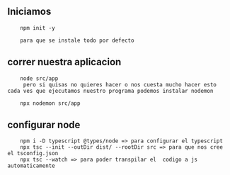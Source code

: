 ## Iniciamos 
```
    npm init -y
    
    para que se instale todo por defecto
```

## correr nuestra aplicacion

```
    node src/app
     pero si quisas no quieres hacer o nos cuesta mucho hacer esto cada ves que ejecutamos nuestro programa podemos instalar nodemon

    npx nodemon src/app

```

## configurar node 

```
    npm i -D typescript @types/node => para configurar el typescript
    npx tsc --init --outDir dist/ --rootDir src => para que nos cree el tsconfig.json
    npx tsc --watch => para poder transpilar el  codigo a js automaticamente


```

